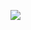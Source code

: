 [![](https://cdn.jsdelivr.net/gh/JeffersonQin/blog-asset@latest/usr/picgo/Pixiv-003.jpg)](https://gyrojeff.top)
